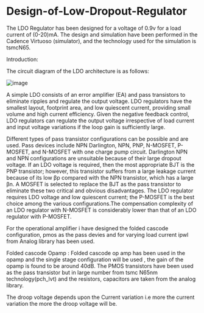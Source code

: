 # Design-of-Low-Dropout-Regulator
The LDO Regulator has been designed for a voltage of 0.9v for a load current of (0-20)mA. The design and simulation have been performed in the Cadence Virtuoso (simulator), and the technology used for the simulation is tsmcN65.

Introduction:

The circuit diagram of the LDO architecture is as follows:

![image](https://github.com/user-attachments/assets/10677675-66b5-4a43-a7c2-44dd5a22995c)

A simple LDO consists of an error amplifier (EA) and pass transistors to eliminate ripples and regulate the output voltage. LDO regulators have the smallest layout, footprint area, and low quiescent current, providing small volume and high current efficiency. Given the negative feedback control, LDO regulators can regulate the output voltage irrespective of load current and input voltage variations if the loop gain is sufficiently large.

Different types of pass transistor configurations can be possible and are used. Pass devices include NPN Darlington, NPN, PNP, N-MOSFET, P-MOSFET, and N-MOSFET with one charge pump circuit. Darlington NPN and NPN configurations are unsuitable because of their large dropout voltage. If an LDO voltage is required, then the most appropriate BJT is the PNP transistor; however, this transistor suffers from a large leakage current because of its low βp compared with the NPN transistor, which has a large βn. A MOSFET is selected to replace the BJT as the pass transistor to eliminate these two critical and obvious disadvantages. The LDO regulator requires LDO voltage and low quiescent current; the P-MOSFET is the best choice among the various configurations.The compensation complexity of an LDO regulator with N-MOSFET is considerably lower than that of an LDO regulator with P-MOSFET.

For the operational amplifier i have designed the folded cascode configuration, pmos as the pass devies and for varying load current ipwl from Analog library has been used.

Folded cascode Opamp : Folded cascode op amp has been used in the opamp and the single stage configuration will be used , the gain of the opamp is found to be around 40dB. The PMOS transistors have been used as the pass transistor but in large number from tsmc N65nm technology(pch_lvt) and the resistors, capacitors are taken from the analog library.

The droop voltage depends upon the Current variation i.e more the current variation the more the droop voltage will be.
